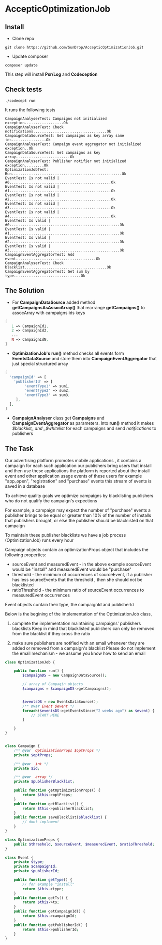 # AccepticOptimizationJob

## Install

* Clone repo
```
git clone https://github.com/SunDrop/AccepticOptimizationJob.git
```

* Update composer
```
composer update
```
This step will install **Psr/Log** and **Codeception**

## Check tests
```
./codecept run
```
It runs the following tests
```
CampaignAnalyserTest: Campaigns not initialized exception..................Ok
CampaignAnalyserTest: Check notifications..................................Ok
CampaignDataSourceTest: Get campaigns as key array same ids................Ok
CampaignAnalyserTest: Campaign event aggregator not initialized exception..Ok
CampaignDataSourceTest: Get campaigns as key array.........................Ok
CampaignAnalyserTest: Publisher notifier not initialized exception.........Ok
OptimizationJobTest: Run...................................................Ok
EventTest: Is not valid | #0...............................................Ok
EventTest: Is not valid | #1...............................................Ok
EventTest: Is not valid | #2...............................................Ok
EventTest: Is not valid | #3...............................................Ok
EventTest: Is not valid | #4...............................................Ok
EventTest: Is valid | #0...................................................Ok
EventTest: Is valid | #1...................................................Ok
EventTest: Is valid | #2...................................................Ok
EventTest: Is valid | #3...................................................Ok
CampaignEventAggregatorTest: Add event.....................................Ok
CampaignAnalyserTest: Check blacklist......................................Ok
CampaignEventAggregatorTest: Get sum by type...............................Ok
```

## The Solution
* For **CampaignDataSource** added method **getCampaignsAsAssocArray()** that rearrange **getCampaigns()**
 to assocArray with campaigns ids keys
 ```php
 [
    1 => CampaignId1,
    2 => CampaignId2,
    ...
    N => CampaignIdN,
 ]
 ```
* **OptimizationJob's** **run()** method checks all events form **EventsDataSource** and store them into 
**CampaignEventAggregator** that just special structured array
```php
[
  'campaignId' => [
    'publisherId' => [
         'eventType1' => sum1,
         'eventType2' => sum2,
         'eventType3' => sum3,
     ],
  ],
]
```
* **CampaignAnalyser** class get **Campaigns** and **CampaignEventAggregator** as parameters. Into **run()** method it
makes _$blacklist_ and _$whitelist_ for each campaigns and send _notifications_ to publishers

## The Task
 Our advertising platform promotes mobile applications , it contains a campaign for each such application
 our publishers bring users that install and then use these applications
 the platform is reported about the install event and other application usage events of these users
 for example "app_open", "registration" and "purchase" events
 this stream of events is saved in a database

 To achieve quality goals we optimize campaigns by blacklisting publishers who do not qualify  the campaign's expections

 For example, a campaign may expect the number of "purchase" events a publisher brings to be equal or
 greater than 10% of the number of installs that publishers brought,
 or else the publisher should be blacklisted on that campaign

 To maintain these publisher blacklists we have a job process (OptimizationJob) runs every hour

 Campaign objects contain an optimizationProps object that includes the following properties:
 * sourceEvent and measuredEvent - in the above example sourceEvent would be "install" and measuredEvent
   would be "purchase"
 * threshold - the minimum of occurrences of sourceEvent, if a publisher has less sourceEvents that the threshold ,
   then she should not be blacklisted
 * ratioThreshold - the minimum ratio of sourceEvent occurrences to measuredEvent occurrences

 Event objects contain their type, the campaignId and publisherId

 Below is the begining of the implementation of the OptimizationJob class,
 1. complete the implementation maintaining campaigns' publishers blacklists
    Keep in mind that blacklisted publishers can only be removed from the blacklist if they cross the ratio

 1. make sure publishers are notified with an email whenever they are added or removed from a campaign's blacklist
    Please do not implement the email mechanism - we assume you know how to send an email

```php
class OptimizationJob {

	public function run() {
		$campaignDS = new CampaignDataSource();

		// array of Campagin objects
		$campaigns = $campaignDS->getCampaigns();


		$eventsDS = new EventsDataSource();
		/** @var Event $event */
		foreach($eventsDS->getEventsSince("2 weeks ago") as $event) {
			// START HERE
		}

	}
}


class Campaign {
	/** @var  OptimizationProps $optProps */
	private $optProps;

	/** @var  int */
	private $id;

	/** @var  array */
	private $publisherBlacklist;

	public function getOptimizationProps() {
		return $this->optProps;
	}
	public function getBlackList() {
		return $this->publisherBlacklist;
	}
	public function saveBlacklist($blacklist) {
		// dont implement
	}
}

class OptimizationProps {
	public $threshold, $sourceEvent, $measuredEvent, $ratioThreshold;
}

class Event {
	private $type;
	private $campaignId;
	private $publisherId;

	public function getType() {
		// for example "install"
		return $this->type;
	}
	public function getTs() {
		return $this->ts;
	}
	public function getCampaignId() {
		return $this->campaignId;
	}
	public function getPublisherId() {
		return $this->publisherId;
	}
}
```
